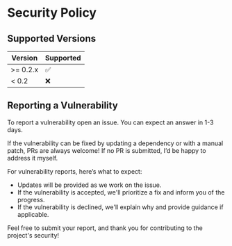 # Security Policy

## Supported Versions

| Version | Supported          |
| ------- | ------------------ |
| >= 0.2.x   | :white_check_mark: |
| < 0.2   | :x:                |

## Reporting a Vulnerability

To report a vulnerability open an issue. You can expect an answer in 1-3 days.

If the vulnerability can be fixed by updating a dependency or with a manual patch, PRs are always welcome! If no PR is submitted, I’d be happy to address it myself.

For vulnerability reports, here’s what to expect:

- Updates will be provided as we work on the issue.
- If the vulnerability is accepted, we'll prioritize a fix and inform you of the progress.
- If the vulnerability is declined, we'll explain why and provide guidance if applicable.

Feel free to submit your report, and thank you for contributing to the project's security!
